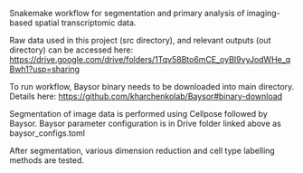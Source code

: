 Snakemake workflow for segmentation and primary analysis of imaging-based spatial transcriptomic data. 

Raw data used in this project (src directory), and relevant outputs (out directory) can be accessed here: https://drive.google.com/drive/folders/1Tqv58Bto6mCE_oyBI9vyJodWHe_qBwh1?usp=sharing

To run workflow, Baysor binary needs to be downloaded into main directory. Details here: https://github.com/kharchenkolab/Baysor#binary-download

Segmentation of image data is performed using Cellpose followed by Baysor. Baysor parameter configuration is in Drive folder linked above as baysor_configs.toml

After segmentation, various dimension reduction and cell type labelling methods are tested. 
